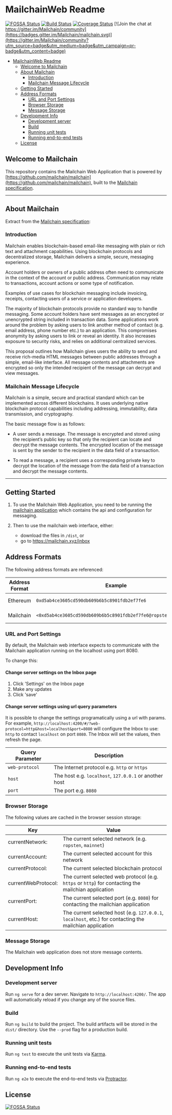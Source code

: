 # MailchainWeb Readme
[![FOSSA Status](https://app.fossa.io/api/projects/git%2Bgithub.com%2Fmailchain%2Fmailchain-web.svg?type=shield)](https://app.fossa.io/projects/git%2Bgithub.com%2Fmailchain%2Fmailchain-web?ref=badge_shield)
[![Build Status](https://travis-ci.com/mailchain/mailchain-web.svg?branch=master)](https://travis-ci.com/mailchain/mailchain-web)
[![Coverage Status](https://coveralls.io/repos/github/mailchain/mailchain-web/badge.svg?branch=master)](https://coveralls.io/github/mailchain/mailchain-web?branch=master)
 [![Join the chat at https://gitter.im/Mailchain/community](https://badges.gitter.im/Mailchain/mailchain.svg)](https://gitter.im/Mailchain/community?utm_source=badge&utm_medium=badge&utm_campaign=pr-badge&utm_content=badge)


<!-- @import "[TOC]" {cmd="toc" depthFrom=1 depthTo=6 orderedList=false} -->

<!-- code_chunk_output -->

* [MailchainWeb Readme](#mailchainweb-readme)
	* [Welcome to Mailchain](#welcome-to-mailchain)
	* [About Mailchain](#about-mailchain)
		* [Introduction](#introduction)
		* [Mailchain Message Lifecycle](#mailchain-message-lifecycle)
	* [Getting Started](#getting-started)
	* [Address Formats](#address-formats)
		* [URL and Port Settings](#url-and-port-settings)
		* [Browser Storage](#browser-storage)
		* [Message Storage](#message-storage)
	* [Development Info](#development-info)
		* [Development server](#development-server)
		* [Build](#build)
		* [Running unit tests](#running-unit-tests)
		* [Running end-to-end tests](#running-end-to-end-tests)
	* [License](#license)

<!-- /code_chunk_output -->

## Welcome to Mailchain

This repository contains the Mailchain Web Application that is powered by [https://github.com/mailchain/mailchain](https://github.com/mailchain/mailchain), built to the [Mailchain specification](https://github.com/mailchain/mailchain-specification).

---


## About Mailchain 
Extract from the [Mailchain specification](https://github.com/mailchain/mailchain-specification):

### Introduction 
Mailchain enables blockchain-based email-like messaging with plain or rich text and attachment capabilities. Using blockchain protocols and decentralized storage, Mailchain delivers a simple, secure, messaging experience.

Account holders or owners of a public address often need to communicate in the context of the account or public address. Communication may relate to transactions, account actions or some type of notification.

Examples of use cases for blockchain messaging include invoicing, receipts, contacting users of a service or application developers.

The majority of blockchain protocols provide no standard way to handle messaging. Some account holders have sent messages as an encrypted or unencrypted string included in transaction data. Some applications work around the problem by asking users to link another method of contact (e.g. email address, phone number etc.) to an application. This compromises anonymity by asking users to link or reveal an identity. It also increases exposure to security risks, and relies on additional centralized services.

This proposal outlines how Mailchain gives users the ability to send and receive rich-media HTML messages between public addresses through a simple, email-like interface. All message contents and attachments are encrypted so only the intended recipient of the message can decrypt and view messages.

### Mailchain Message Lifecycle

Mailchain is a simple, secure and practical standard which can be implemented across different blockchains. It uses underlying native blockchain protocol capabilities including addressing, immutability, data transmission, and cryptography.

The basic message flow is as follows:

* A user sends a message. The message is encrypted and stored using the recipient’s public key so that only the recipient can locate and decrypt the message contents. The encrypted location of the message is sent by the sender to the recipient in the data field of a transaction.

* To read a message, a recipient uses a corresponding private key to decrypt the location of the message from the data field of a transaction and decrypt the message contents.

---

## Getting Started

1. To use the Mailchain Web Application, you need to be running the [mailchain application](https://github.com/mailchain/mailchain) which contains the api and configuration for messaging.

2. Then to use the mailchain web interface, either:

    * download the files in `/dist`, or
    * go to https://mailchain.xyz/inbox

## Address Formats

The following address formats are referenced:

| Address Format | Example | Notes |
| --- | --- | --- |
| Ethereum | `0xd5ab4ce3605cd590db609b6b5c8901fdb2ef7fe6` | Case insensitive |
| Mailchain | `<0xd5ab4ce3605cd590db609b6b5c8901fdb2ef7fe6@ropsten.ethereum>` | Case insensitive |

### URL and Port Settings
By default, the Mailchain web interface expects to communicate with the Mailchain application running on the localhost using port 8080.

To change this:

#### Change server settings on the Inbox page

1. Click 'Settings' on the Inbox page
1. Make any updates
1. Click 'save'

#### Change server settings using url query parameters

It is possible to change the settings programatically using a url with params. For example, `http://localhost:4200/#/?web-protocol=http&host=localhost&port=8080` will configure the Inbox to use: `http` to contact `localhost` on port `8080`. The Inbox will set the values, then refresh the page.

| Query Parameter | Description |
| --- | --- | 
| `web-protocol` | The Internet protocol e.g. `http` or `https` | 
| `host` | The host e.g. `localhost`, `127.0.0.1` or another host | 
| `port` | The port e.g. `8080` |

### Browser Storage
The following values are cached in the browser session storage:

Key | Value
| - | - |
currentNetwork: | The current selected network (e.g. `ropsten`, `mainnet`)
currentAccount: | The current selected account for this network
currentProtocol: | The current selected blockchain protocol
currentWebProtocol: | The current selected web protocol (e.g. `https` or `http`) for contacting the mailchian application
currentPort: | The current selected port (e.g. `8080`) for contacting the mailchian application
currentHost: | The current selected host (e.g. `127.0.0.1`, `localhost`, etc.) for contacting the mailchian application

### Message Storage
The Mailchain web application does not store message contents.


## Development Info

### Development server

Run `ng serve` for a dev server. Navigate to `http://localhost:4200/`. The app will automatically reload if you change any of the source files.

### Build

Run `ng build` to build the project. The build artifacts will be stored in the `dist/` directory. Use the `--prod` flag for a production build.

### Running unit tests

Run `ng test` to execute the unit tests via [Karma](https://karma-runner.github.io).

### Running end-to-end tests

Run `ng e2e` to execute the end-to-end tests via [Protractor](http://www.protractortest.org/).



## License
[![FOSSA Status](https://app.fossa.io/api/projects/git%2Bgithub.com%2Fmailchain%2Fmailchain-web.svg?type=large)](https://app.fossa.io/projects/git%2Bgithub.com%2Fmailchain%2Fmailchain-web?ref=badge_large)
